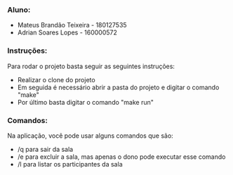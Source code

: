 
### Aluno:
- Mateus Brandão Teixeira - 180127535
- Adrian Soares Lopes - 160000572

### Instruções:

Para rodar o projeto basta seguir as seguintes instruções:
- Realizar o clone do projeto
- Em seguida é necessário abrir a pasta do projeto e digitar o comando "make"
- Por último basta digitar o comando "make run"

### Comandos:
Na aplicação, você pode usar alguns comandos que são:
- /q para sair da sala
- /e para excluir a sala, mas apenas o dono pode executar esse comando
- /l para listar os participantes da sala


